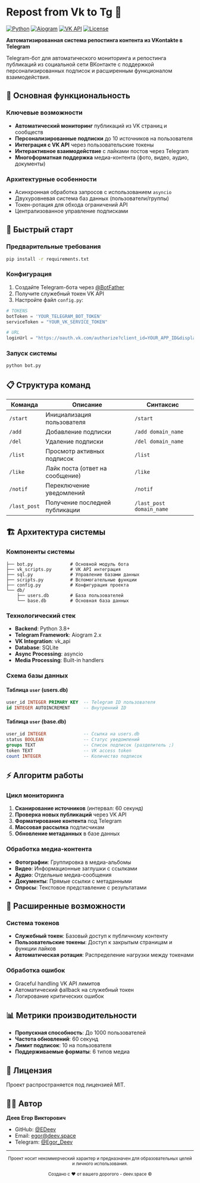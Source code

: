 # Repost from Vk to Tg 🔄

[![Python](https://img.shields.io/badge/Python-3.8+-blue.svg)](https://python.org)
[![Aiogram](https://img.shields.io/badge/Aiogram-2.x-green.svg)](https://aiogram.dev)
[![VK API](https://img.shields.io/badge/VK%20API-5.131-orange.svg)](https://dev.vk.com)
[![License](https://img.shields.io/badge/License-MIT-yellow.svg)](LICENSE)

**Автоматизированная система репостинга контента из VKontakte в Telegram**

Telegram-бот для автоматического мониторинга и репостинга публикаций из социальной сети ВКонтакте с поддержкой персонализированных подписок и расширенным функционалом взаимодействия.

## 🎯 Основная функциональность

### Ключевые возможности
- **Автоматический мониторинг** публикаций из VK страниц и сообществ
- **Персонализированные подписки** до 10 источников на пользователя
- **Интеграция с VK API** через пользовательские токены
- **Интерактивное взаимодействие** с лайками постов через Telegram
- **Многоформатная поддержка** медиа-контента (фото, видео, аудио, документы)

### Архитектурные особенности
- Асинхронная обработка запросов с использованием `asyncio`
- Двухуровневая система баз данных (пользователи/группы)
- Токен-ротация для обхода ограничений API
- Централизованное управление подписками

## 🚀 Быстрый старт

### Предварительные требования
```bash
pip install -r requirements.txt
```

### Конфигурация
1. Создайте Telegram-бота через [@BotFather](https://t.me/botfather)
2. Получите служебный токен VK API
3. Настройте файл `config.py`:

```python
# TOKENS
botToken = 'YOUR_TELEGRAM_BOT_TOKEN'
serviceToken = "YOUR_VK_SERVICE_TOKEN"

# URL
loginUrl = "https://oauth.vk.com/authorize?client_id=YOUR_APP_ID&display=page&redirect_uri=https://oauth.vk.com/blank.html&scope=wall,likes&response_type=token&v=5.131"
```

### Запуск системы
```bash
python bot.py
```

## 📋 Структура команд

| Команда | Описание | Синтаксис |
|---------|----------|-----------|
| `/start` | Инициализация пользователя | `/start` |
| `/add` | Добавление подписки | `/add domain_name` |
| `/del` | Удаление подписки | `/del domain_name` |
| `/list` | Просмотр активных подписок | `/list` |
| `/like` | Лайк поста (ответ на сообщение) | `/like` |
| `/notif` | Переключение уведомлений | `/notif` |
| `/last_post` | Получение последней публикации | `/last_post domain_name` |

## 🏗️ Архитектура системы

### Компоненты системы
```
├── bot.py              # Основной модуль бота
├── vk_scripts.py       # VK API интеграция
├── sql.py              # Управление базами данных
├── scripts.py          # Вспомогательные функции
├── config.py           # Конфигурация проекта
└── db/
    ├── users.db        # База пользователей
    └── base.db         # Основная база данных
```

### Технологический стек
- **Backend**: Python 3.8+
- **Telegram Framework**: Aiogram 2.x
- **VK Integration**: vk_api
- **Database**: SQLite
- **Async Processing**: asyncio
- **Media Processing**: Built-in handlers

### Схема базы данных

#### Таблица `user` (users.db)
```sql
user_id INTEGER PRIMARY KEY  -- Telegram ID пользователя
id INTEGER AUTOINCREMENT     -- Внутренний ID
```

#### Таблица `user` (base.db)
```sql
user_id INTEGER              -- Ссылка на users.db
status BOOLEAN               -- Статус уведомлений
groups TEXT                  -- Список подписок (разделитель ;)
token TEXT                   -- VK access token
count INTEGER                -- Количество подписок
```

## ⚡ Алгоритм работы

### Цикл мониторинга
1. **Сканирование источников** (интервал: 60 секунд)
2. **Проверка новых публикаций** через VK API
3. **Форматирование контента** под Telegram
4. **Массовая рассылка** подписчикам
5. **Обновление метаданных** в базе данных

### Обработка медиа-контента
- **Фотографии**: Группировка в медиа-альбомы
- **Видео**: Информационные заглушки с ссылками
- **Аудио**: Отдельные медиа-сообщения
- **Документы**: Прямые ссылки с метаданными
- **Опросы**: Текстовое представление с результатами

## 🔧 Расширенные возможности

### Система токенов
- **Служебный токен**: Базовый доступ к публичному контенту
- **Пользовательские токены**: Доступ к закрытым страницам и функции лайков
- **Автоматическая ротация**: Распределение нагрузки между токенами

### Обработка ошибок
- Graceful handling VK API лимитов
- Автоматический фallback на служебный токен
- Логирование критических ошибок

## 📊 Метрики производительности

- **Пропускная способность**: До 1000 пользователей
- **Частота обновлений**: 60 секунд
- **Лимит подписок**: 10 на пользователя
- **Поддерживаемые форматы**: 6 типов медиа

## 📄 Лицензия

Проект распространяется под лицензией MIT.

## 👨‍💻 Автор

**Деев Егор Викторович**
- GitHub: [@EDeev](https://github.com/EDeev)
- Email: egor@deev.space
- Telegram: [@Egor_Deev](https://t.me/Egor_Deev)

---

<div align="center">
  <sub>Проект носит некоммерческий характер и предназначен для образовательных целей и личного использования.</sub>
  <p><sub>Создано с ❤️ от вашего дорогого - deev.space ©</sub></p>
</div>
